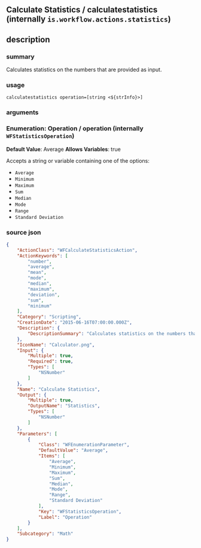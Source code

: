 
## Calculate Statistics / calculatestatistics (internally `is.workflow.actions.statistics`)



## description
### summary
Calculates statistics on the numbers that are provided as input.


### usage
`calculatestatistics operation=[string <${strInfo}>]`

### arguments
### Enumeration: Operation / operation (internally `WFStatisticsOperation`)
**Default Value**: Average
**Allows Variables**: true


Accepts a string 
or variable
containing one of the options:

- `Average`
- `Minimum`
- `Maximum`
- `Sum`
- `Median`
- `Mode`
- `Range`
- `Standard Deviation`

### source json

```json
{
	"ActionClass": "WFCalculateStatisticsAction",
	"ActionKeywords": [
		"number",
		"average",
		"mean",
		"mode",
		"median",
		"maximum",
		"deviation",
		"sum",
		"minimum"
	],
	"Category": "Scripting",
	"CreationDate": "2015-06-16T07:00:00.000Z",
	"Description": {
		"DescriptionSummary": "Calculates statistics on the numbers that are provided as input."
	},
	"IconName": "Calculator.png",
	"Input": {
		"Multiple": true,
		"Required": true,
		"Types": [
			"NSNumber"
		]
	},
	"Name": "Calculate Statistics",
	"Output": {
		"Multiple": true,
		"OutputName": "Statistics",
		"Types": [
			"NSNumber"
		]
	},
	"Parameters": [
		{
			"Class": "WFEnumerationParameter",
			"DefaultValue": "Average",
			"Items": [
				"Average",
				"Minimum",
				"Maximum",
				"Sum",
				"Median",
				"Mode",
				"Range",
				"Standard Deviation"
			],
			"Key": "WFStatisticsOperation",
			"Label": "Operation"
		}
	],
	"Subcategory": "Math"
}
```
